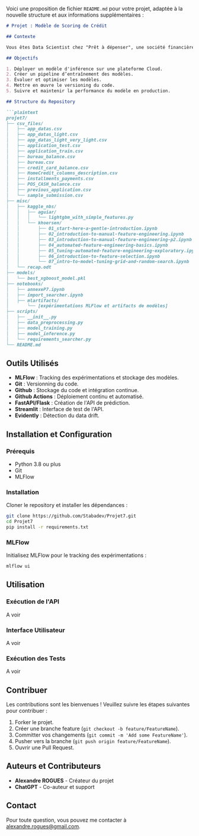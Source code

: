 Voici une proposition de fichier `README.md` pour votre projet, adaptée à la nouvelle structure et aux informations supplémentaires :

```markdown
# Projet : Modèle de Scoring de Crédit

## Contexte

Vous êtes Data Scientist chez "Prêt à dépenser", une société financière. L'entreprise souhaite développer un outil de scoring crédit pour évaluer la probabilité qu'un client rembourse son crédit.

## Objectifs

1. Déployer un modèle d'inférence sur une plateforme Cloud.
2. Créer un pipeline d’entraînement des modèles.
3. Évaluer et optimiser les modèles.
4. Mettre en œuvre le versioning du code.
5. Suivre et maintenir la performance du modèle en production.

## Structure du Repository

```plaintext
projet7/
├── csv_files/
│   ├── app_datas.csv
│   ├── app_datas_light.csv
│   ├── app_datas_light_very_light.csv
│   ├── application_test.csv
│   ├── application_train.csv
│   ├── bureau_balance.csv
│   ├── bureau.csv
│   ├── credit_card_balance.csv
│   ├── HomeCredit_columns_description.csv
│   ├── installments_payments.csv
│   ├── POS_CASH_balance.csv
│   ├── previous_application.csv
│   └── sample_submission.csv
├── misc/
│   ├── kaggle_nbs/
│   │   ├── aguiar/
│   │   │   └── lightgbm_with_simple_features.py
│   │   └── khoersen/
│   │       ├── 01_start-here-a-gentle-introduction.ipynb
│   │       ├── 02_introduction-to-manual-feature-engineering.ipynb
│   │       ├── 03_introduction-to-manual-feature-engineering-p2.ipynb
│   │       ├── 04_automated-feature-engineering-basics.ipynb
│   │       ├── 05_tuning-automated-feature-engineering-exploratory.ipynb
│   │       ├── 06_introduction-to-feature-selection.ipynb
│   │       └── 07_intro-to-model-tuning-grid-and-random-search.ipynb
│   └── recap.odt
├── models/
│   └── best_xgboost_model.pkl
├── notebooks/
│   ├── annexeP7.ipynb
│   ├── import_searcher.ipynb
│   ├── mlartifacts/
│       └── [expérimentations MLFlow et artifacts de modèles]
├── scripts/
│   ├── __init__.py
│   ├── data_preprocessing.py
│   ├── model_training.py
│   ├── model_inference.py
│   └── requirements_searcher.py
└── README.md
```

## Outils Utilisés

- **MLFlow** : Tracking des expérimentations et stockage des modèles.
- **Git** : Versionning du code.
- **Github** : Stockage du code et intégration continue.
- **Github Actions** : Déploiement continu et automatisé.
- **FastAPI/Flask** : Création de l'API de prédiction.
- **Streamlit** : Interface de test de l'API.
- **Evidently** : Détection du data drift.

## Installation et Configuration

### Prérequis

- Python 3.8 ou plus
- Git
- MLFlow

### Installation

Cloner le repository et installer les dépendances :

```bash
git clone https://github.com/Stabadev/Projet7.git
cd Projet7
pip install -r requirements.txt
```

### MLFlow

Initialisez MLFlow pour le tracking des expérimentations :

```bash
mlflow ui
```

## Utilisation

### Exécution de l'API

A voir


### Interface Utilisateur

A voir

### Exécution des Tests

A voir

## Contribuer

Les contributions sont les bienvenues ! Veuillez suivre les étapes suivantes pour contribuer :

1. Forker le projet.
2. Créer une branche feature (`git checkout -b feature/FeatureName`).
3. Committer vos changements (`git commit -m 'Add some FeatureName'`).
4. Pusher vers la branche (`git push origin feature/FeatureName`).
5. Ouvrir une Pull Request.

## Auteurs et Contributeurs

- **Alexandre ROGUES** - Créateur du projet
- **ChatGPT** - Co-auteur et support

## Contact

Pour toute question, vous pouvez me contacter à [alexandre.rogues@gmail.com](mailto:alexandre.rogues@gmail.com).
```

